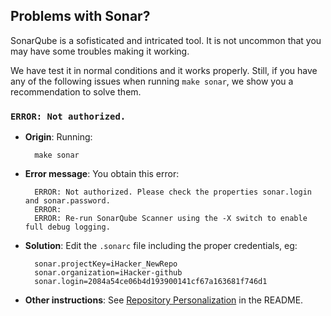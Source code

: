 ## Problems with Sonar?

SonarQube is a sofisticated and intricated tool.  It is not uncommon
that you may have some troubles making it working.  

We have test it in normal conditions and it works properly.  Still, if
you have any of the following issues when running `make sonar`, we
show you a recommendation to solve them.

### `ERROR: Not authorized.`

- **Origin**: Running:

		make sonar
	
- **Error message**: You obtain this error:

		ERROR: Not authorized. Please check the properties sonar.login and sonar.password.
		ERROR: 
		ERROR: Re-run SonarQube Scanner using the -X switch to enable full debug logging.

- **Solution**: Edit the `.sonarc` file including the proper credentials, eg:

		sonar.projectKey=iHacker_NewRepo
		sonar.organization=iHacker-github
		sonar.login=2084a54ce06b4d193900141cf67a163681f746d1

- **Other instructions**: See [Repository Personalization](../../README.md#personalization) in the README.

<!--
# -Dsonar.cfamily.gcov.reportsPath=tests/
# -Dsonar.c.file.suffixes=-
# -Dsonar.cpp.file.suffixes=-
# -Dsonar.objc.file.suffixes=-
-->
